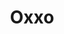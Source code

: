 ---
title: "Oxxo"
url: /san-luis-rio-colorado/oxxo-avenida-benito-juarez-garcia/
shop: comodidad
---
